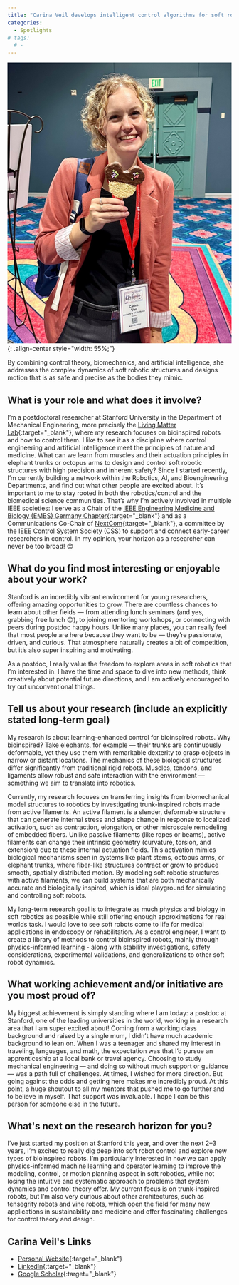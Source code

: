 ```yaml
---
title: "Carina Veil develops intelligent control algorithms for soft robots that move like trunks, vines, or tentacles"
categories:
  - Spotlights
# tags:
  # - 
---
```


![researcher_spotlight_mar2025.jpg](/assets/images/researcher_spotlight/2025-05/Cveil_pic1.jpeg){: .align-center style="width: 55%;"}

By combining control theory, biomechanics, and artificial intelligence, she addresses the complex dynamics of soft robotic structures and designs motion that is as safe and precise as the bodies they mimic.

## What is your role and what does it involve?
I’m a postdoctoral researcher at Stanford University in the Department of Mechanical Engineering, more precisely the [Living Matter Lab](https://livingmatter.stanford.edu){:target="_blank"}, where my research focuses on bioinspired robots and how to control them.  I like to see it as a discipline where control engineering and artificial intelligence meet the principles of nature and medicine. What can we learn from muscles and their actuation principles in elephant trunks or octopus arms to design and control soft robotic structures with high precision and inherent safety? 
Since I started recently, I’m currently building a network within the Robotics, AI, and Bioengineering Departments, and find out what other people are excited about. It’s important to me to stay rooted in both the robotics/control and the biomedical science communities. That’s why I’m actively involved in multiple IEEE societies: I serve as a Chair of the [IEEE Engineering Medicine and Biology (EMBS) Germany Chapter](https://www.linkedin.com/company/embs-ger/){:target="_blank"} and as a Communications Co-Chair of [NextCom](https://www.linkedin.com/company/nextcom-by-css/){:target="_blank"}, a committee by the IEEE Control System Society (CSS) to support and connect early-career researchers in control. In my opinion, your horizon as a researcher can never be too broad! 😊


## What do you find most interesting or enjoyable about your work?
Stanford is an incredibly vibrant environment for young researchers, offering amazing opportunities to grow. There are countless chances to learn about other fields — from attending lunch seminars (and yes, grabbing free lunch 😊), to joining mentoring workshops, or connecting with peers during postdoc happy hours. Unlike many places, you can really feel that most people are here because they want to be — they’re passionate, driven, and curious. That atmosphere naturally creates a bit of competition, but it’s also super inspiring and motivating.

As a postdoc, I really value the freedom to explore areas in soft robotics that I’m interested in. I have the time and space to dive into new methods, think creatively about potential future directions, and I am actively encouraged to try out unconventional things.

## Tell us about your research (include an explicitly stated long-term goal)
My research is about learning-enhanced control for bioinspired robots. Why bioinspired? Take elephants, for example — their trunks are continuously deformable, yet they use them with remarkable dexterity to grasp objects in narrow or distant locations. The mechanics of these biological structures differ significantly from traditional rigid robots. Muscles, tendons, and ligaments allow robust and safe interaction with the environment — something we aim to translate into robotics.

Currently, my research focuses on transferring insights from biomechanical model structures to robotics by investigating trunk-inspired robots made from active filaments. An active filament is a slender, deformable structure that can generate internal stress and shape change in response to localized activation, such as contraction, elongation, or other microscale remodeling of embedded fibers. Unlike passive filaments (like ropes or beams), active filaments can change their intrinsic geometry (curvature, torsion, and extension) due to these internal actuation fields. This activation mimics biological mechanisms seen in systems like plant stems, octopus arms, or elephant trunks, where fiber-like structures contract or grow to produce smooth, spatially distributed motion. By modeling soft robotic structures with active filaments, we can build systems that are both mechanically accurate and biologically inspired, which is ideal playground for simulating and controlling soft robots.

My long-term research goal is to integrate as much physics and biology in soft robotics as possible while still offering enough approximations for real worlds task. I would love to see soft robots come to life for medical applications in endoscopy or rehabilitation. As a control engineer, I want to create a library of methods to control bioinspired robots, mainly through physics-informed learning - along with stability investigations, safety considerations, experimental validations, and generalizations to other soft robot dynamics.

## What working achievement and/or initiative are you most proud of?
My biggest achievement is simply standing where I am today: a postdoc at Stanford, one of the leading universities in the world, working in a research area that I am super excited about! Coming from a working class background and raised by a single mum, I didn’t have much academic background to lean on. When I was a teenager and shared my interest in traveling, languages, and math, the expectation was that I’d pursue an apprenticeship at a local bank or travel agency. Choosing to study mechanical engineering — and doing so without much support or guidance — was a path full of challenges. At times, I wished for more direction. But going against the odds and getting here makes me incredibly proud. At this point, a huge shoutout to all my mentors that pushed me to go further and to believe in myself. That support was invaluable. I hope I can be this person for someone else in the future.

## What's next on the research horizon for you?
I’ve just started my position at Stanford this year, and over the next 2–3 years, I’m excited to really dig deep into soft robot control and explore new types of bioinspired robots. I’m particularly interested in how we can apply physics-informed machine learning and operator learning to improve the modeling, control, or motion planning aspect in soft robotics, while not losing the intuitive and systematic approach to problems that system dynamics and control theory offer. My current focus is on trunk-inspired robots, but I’m also very curious about other architectures, such as tensegrity robots and vine robots, which open the field for many new applications in sustainability and medicine and offer fascinating challenges for control theory and design.

## Carina Veil's Links
- [Personal Website](https://cayobro.github.io/){:target="_blank"}
- [LinkedIn](http://www.linkedin.com/in/cveil){:target="_blank"}
- [Google Scholar](https://scholar.google.de/citations?hl=de&user=KZgVPNMAAAAJ){:target="_blank"}